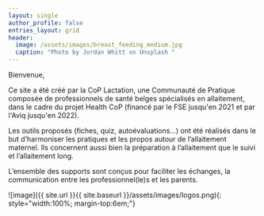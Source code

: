 ```yaml
---
layout: single
author_profile: false
entries_layout: grid
header:
  image: /assets/images/breast_feeding_medium.jpg
  caption: "Photo by Jordan Whitt on Unsplash "
---
```


Bienvenue,



Ce site a été créé par la CoP Lactation, une Communauté de Pratique composée de professionnels de santé belges spécialisés en allaitement, dans le cadre du projet Health CoP (financé par le FSE jusqu'en 2021 et par l'Aviq jusqu'en 2022).


Les outils proposés (fiches, quiz, autoévaluations...) ont été réalisés dans le but d’harmoniser les pratiques et les propos autour de l’allaitement maternel. Ils concernent aussi bien la préparation à l’allaitement que le suivi et l’allaitement long.


L’ensemble des supports sont conçus pour faciliter les échanges, la communication entre les professionnel(le)s et les parents.



![image]({{ site.url }}{{ site.baseurl }}/assets/images/logos.png){: style="width:100%; margin-top:6em;"}
